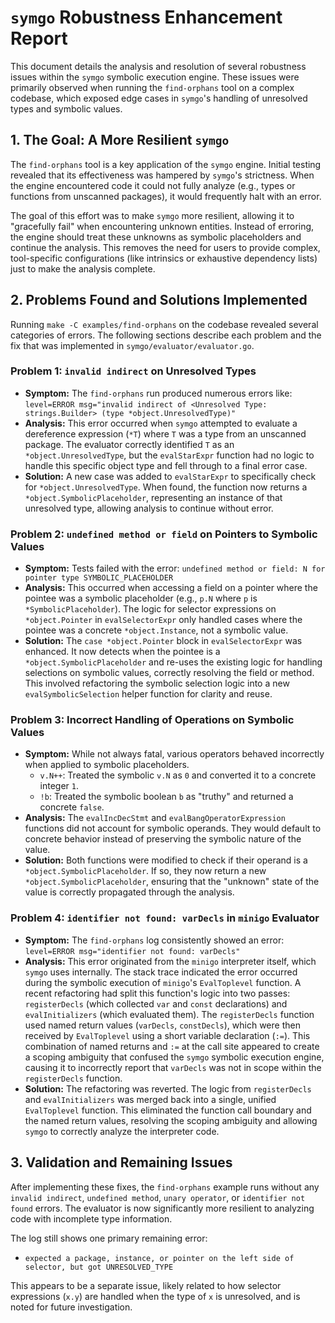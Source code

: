 # `symgo` Robustness Enhancement Report

This document details the analysis and resolution of several robustness issues within the `symgo` symbolic execution engine. These issues were primarily observed when running the `find-orphans` tool on a complex codebase, which exposed edge cases in `symgo`'s handling of unresolved types and symbolic values.

## 1. The Goal: A More Resilient `symgo`

The `find-orphans` tool is a key application of the `symgo` engine. Initial testing revealed that its effectiveness was hampered by `symgo`'s strictness. When the engine encountered code it could not fully analyze (e.g., types or functions from unscanned packages), it would frequently halt with an error.

The goal of this effort was to make `symgo` more resilient, allowing it to "gracefully fail" when encountering unknown entities. Instead of erroring, the engine should treat these unknowns as symbolic placeholders and continue the analysis. This removes the need for users to provide complex, tool-specific configurations (like intrinsics or exhaustive dependency lists) just to make the analysis complete.

## 2. Problems Found and Solutions Implemented

Running `make -C examples/find-orphans` on the codebase revealed several categories of errors. The following sections describe each problem and the fix that was implemented in `symgo/evaluator/evaluator.go`.

### Problem 1: `invalid indirect` on Unresolved Types

-   **Symptom:** The `find-orphans` run produced numerous errors like:
    `level=ERROR msg="invalid indirect of <Unresolved Type: strings.Builder> (type *object.UnresolvedType)"`
-   **Analysis:** This error occurred when `symgo` attempted to evaluate a dereference expression (`*T`) where `T` was a type from an unscanned package. The evaluator correctly identified `T` as an `*object.UnresolvedType`, but the `evalStarExpr` function had no logic to handle this specific object type and fell through to a final error case.
-   **Solution:** A new case was added to `evalStarExpr` to specifically check for `*object.UnresolvedType`. When found, the function now returns a `*object.SymbolicPlaceholder`, representing an instance of that unresolved type, allowing analysis to continue without error.

### Problem 2: `undefined method or field` on Pointers to Symbolic Values

-   **Symptom:** Tests failed with the error:
    `undefined method or field: N for pointer type SYMBOLIC_PLACEHOLDER`
-   **Analysis:** This occurred when accessing a field on a pointer where the pointee was a symbolic placeholder (e.g., `p.N` where `p` is `*SymbolicPlaceholder`). The logic for selector expressions on `*object.Pointer` in `evalSelectorExpr` only handled cases where the pointee was a concrete `*object.Instance`, not a symbolic value.
-   **Solution:** The `case *object.Pointer` block in `evalSelectorExpr` was enhanced. It now detects when the pointee is a `*object.SymbolicPlaceholder` and re-uses the existing logic for handling selections on symbolic values, correctly resolving the field or method. This involved refactoring the symbolic selection logic into a new `evalSymbolicSelection` helper function for clarity and reuse.

### Problem 3: Incorrect Handling of Operations on Symbolic Values

-   **Symptom:** While not always fatal, various operators behaved incorrectly when applied to symbolic placeholders.
    -   `v.N++`: Treated the symbolic `v.N` as `0` and converted it to a concrete integer `1`.
    -   `!b`: Treated the symbolic boolean `b` as "truthy" and returned a concrete `false`.
-   **Analysis:** The `evalIncDecStmt` and `evalBangOperatorExpression` functions did not account for symbolic operands. They would default to concrete behavior instead of preserving the symbolic nature of the value.
-   **Solution:** Both functions were modified to check if their operand is a `*object.SymbolicPlaceholder`. If so, they now return a new `*object.SymbolicPlaceholder`, ensuring that the "unknown" state of the value is correctly propagated through the analysis.

### Problem 4: `identifier not found: varDecls` in `minigo` Evaluator

-   **Symptom:** The `find-orphans` log consistently showed an error:
    `level=ERROR msg="identifier not found: varDecls"`
-   **Analysis:** This error originated from the `minigo` interpreter itself, which `symgo` uses internally. The stack trace indicated the error occurred during the symbolic execution of `minigo`'s `EvalToplevel` function. A recent refactoring had split this function's logic into two passes: `registerDecls` (which collected `var` and `const` declarations) and `evalInitializers` (which evaluated them). The `registerDecls` function used named return values (`varDecls`, `constDecls`), which were then received by `EvalToplevel` using a short variable declaration (`:=`). This combination of named returns and `:=` at the call site appeared to create a scoping ambiguity that confused the `symgo` symbolic execution engine, causing it to incorrectly report that `varDecls` was not in scope within the `registerDecls` function.
-   **Solution:** The refactoring was reverted. The logic from `registerDecls` and `evalInitializers` was merged back into a single, unified `EvalToplevel` function. This eliminated the function call boundary and the named return values, resolving the scoping ambiguity and allowing `symgo` to correctly analyze the interpreter code.

## 3. Validation and Remaining Issues

After implementing these fixes, the `find-orphans` example runs without any `invalid indirect`, `undefined method`, `unary operator`, or `identifier not found` errors. The evaluator is now significantly more resilient to analyzing code with incomplete type information.

The log still shows one primary remaining error:
-   `expected a package, instance, or pointer on the left side of selector, but got UNRESOLVED_TYPE`

This appears to be a separate issue, likely related to how selector expressions (`x.y`) are handled when the type of `x` is unresolved, and is noted for future investigation.
